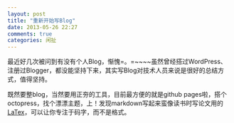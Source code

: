 ```yaml
---
layout: post
title: "重新开始写Blog"
date: 2013-05-26 22:27
comments: true
categories: 闲扯 
---
```

最近好几次被问到有没有个人Blog，惭愧=。=~~~~虽然曾经搭过WordPress、注册过Blogger，都没能坚持下来，其实写Blog对技术人员来说是很好的总结方式，值得坚持。

既然要整blog，当然要用正夯的工具，目前最方便的就是github pages啦，搭个octopress，找个漂漂主题，上！发现markdown写起来蛮像读书时写论文用的[LaTex](http://www.latex-project.org/)，可以让你专注于码字，而不是格式。

